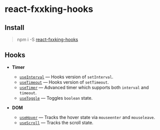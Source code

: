 # react-fxxking-hooks


## Install

> npm i -S [react-fxxking-hooks](https://www.npmjs.com/package/react-fxxking-hooks)


## Hooks

- **Timer**
    - [`useInterval`](./src/useInterval.ts) &mdash; Hooks version of `setInterval`.
    - [`useTimeout`](./src/useTimeout.ts) &mdash; Hooks version of `setTimeout`.
    - [`useTimer`](./src/useTimer.ts) &mdash; Advanced timer which supports both `interval` and `timeout`.
    - [`useToggle`](./src/useToggle.ts) &mdash; Toggles `boolean` state.

- **DOM**
    - [`useHover`](./src/useHover.ts) &mdash; Tracks the hover state via `mouseenter` and `mouseleave`.
    - [`useScroll`](./src/useScroll.ts) &mdash; Tracks the scroll state.
